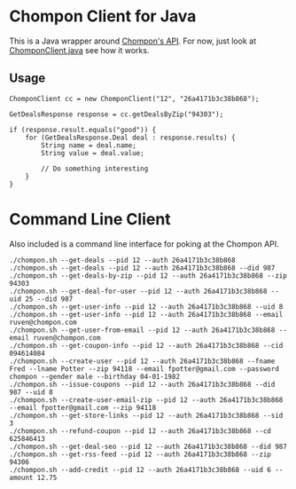 
# Chompon Client for Java

This is a Java wrapper around [Chompon's API](http://www.chompon.com/apidoc).  For now, just look at [ChomponClient.java](https://github.com/fpotter/chompon-java/blob/master/src/com/chompon/client/ChomponClient.java) see how it works.

## Usage

    ChomponClient cc = new ChomponClient("12", "26a4171b3c38b868");
    
    GetDealsResponse response = cc.getDealsByZip("94303");
    
    if (response.result.equals("good")) {
        for (GetDealsResponse.Deal deal : response.results) {
            String name = deal.name;
            String value = deal.value;
            
            // Do something interesting
        }
    }

# Command Line Client

Also included is a command line interface for poking at the Chompon API.

    ./chompon.sh --get-deals --pid 12 --auth 26a4171b3c38b868
    ./chompon.sh --get-deals --pid 12 --auth 26a4171b3c38b868 --did 987
    ./chompon.sh --get-deals-by-zip --pid 12 --auth 26a4171b3c38b868 --zip 94303
    ./chompon.sh --get-deal-for-user --pid 12 --auth 26a4171b3c38b868 --uid 25 --did 987
    ./chompon.sh --get-user-info --pid 12 --auth 26a4171b3c38b868 --uid 8
    ./chompon.sh --get-user-info --pid 12 --auth 26a4171b3c38b868 --email ruven@chompon.com
    ./chompon.sh --get-user-from-email --pid 12 --auth 26a4171b3c38b868 --email ruven@chompon.com
    ./chompon.sh --get-coupon-info --pid 12 --auth 26a4171b3c38b868 --cid 094614084
    ./chompon.sh --create-user --pid 12 --auth 26a4171b3c38b868 --fname Fred --lname Potter --zip 94118 --email fpotter@gmail.com --password chompon --gender male --birthday 04-01-1982
    ./chompon.sh --issue-coupons --pid 12 --auth 26a4171b3c38b868 --did 987 --uid 8
    ./chompon.sh --create-user-email-zip --pid 12 --auth 26a4171b3c38b868 --email fpotter@gmail.com --zip 94118
    ./chompon.sh --get-store-links --pid 12 --auth 26a4171b3c38b868 --sid 3
    ./chompon.sh --refund-coupon --pid 12 --auth 26a4171b3c38b868 --cd 625846413
    ./chompon.sh --get-deal-seo --pid 12 --auth 26a4171b3c38b868 --did 987
    ./chompon.sh --get-rss-feed --pid 12 --auth 26a4171b3c38b868 --zip 94306
    ./chompon.sh --add-credit --pid 12 --auth 26a4171b3c38b868 --uid 6 --amount 12.75